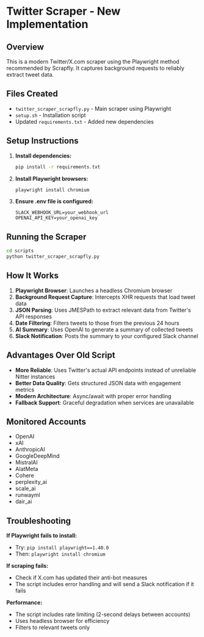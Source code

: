# Twitter Scraper - New Implementation

## Overview
This is a modern Twitter/X.com scraper using the Playwright method recommended by Scrapfly. It captures background requests to reliably extract tweet data.

## Files Created
- `twitter_scraper_scrapfly.py` - Main scraper using Playwright
- `setup.sh` - Installation script
- Updated `requirements.txt` - Added new dependencies

## Setup Instructions

1. **Install dependencies:**
   ```bash
   pip install -r requirements.txt
   ```

2. **Install Playwright browsers:**
   ```bash
   playwright install chromium
   ```

3. **Ensure .env file is configured:**
   ```
   SLACK_WEBHOOK_URL=your_webhook_url
   OPENAI_API_KEY=your_openai_key
   ```

## Running the Scraper

```bash
cd scripts
python twitter_scraper_scrapfly.py
```

## How It Works

1. **Playwright Browser**: Launches a headless Chromium browser
2. **Background Request Capture**: Intercepts XHR requests that load tweet data
3. **JSON Parsing**: Uses JMESPath to extract relevant data from Twitter's API responses
4. **Date Filtering**: Filters tweets to those from the previous 24 hours
5. **AI Summary**: Uses OpenAI to generate a summary of collected tweets
6. **Slack Notification**: Posts the summary to your configured Slack channel

## Advantages Over Old Script

- **More Reliable**: Uses Twitter's actual API endpoints instead of unreliable Nitter instances
- **Better Data Quality**: Gets structured JSON data with engagement metrics
- **Modern Architecture**: Async/await with proper error handling
- **Fallback Support**: Graceful degradation when services are unavailable

## Monitored Accounts
- OpenAI
- xAI
- AnthropicAI
- GoogleDeepMind
- MistralAI
- AIatMeta
- Cohere
- perplexity_ai
- scale_ai
- runwayml
- dair_ai

## Troubleshooting

**If Playwright fails to install:**
- Try: `pip install playwright==1.40.0`
- Then: `playwright install chromium`

**If scraping fails:**
- Check if X.com has updated their anti-bot measures
- The script includes error handling and will send a Slack notification if it fails

**Performance:**
- The script includes rate limiting (2-second delays between accounts)
- Uses headless browser for efficiency
- Filters to relevant tweets only
